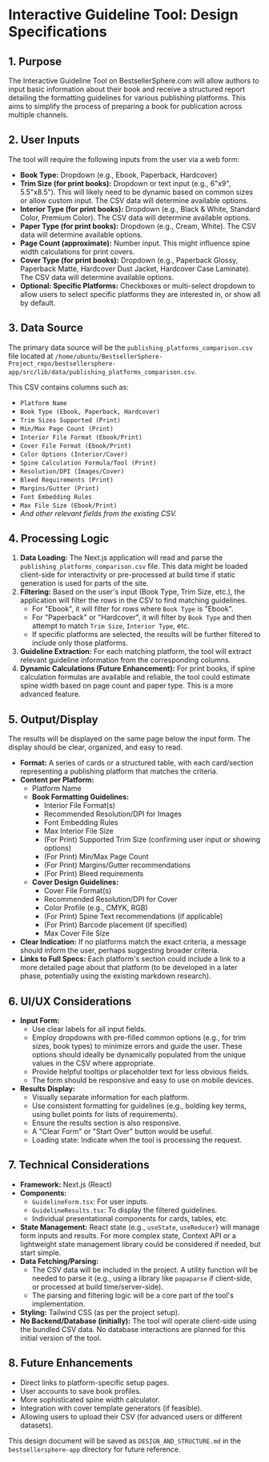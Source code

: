 # Interactive Guideline Tool: Design Specifications

## 1. Purpose

The Interactive Guideline Tool on BestsellerSphere.com will allow authors to input basic information about their book and receive a structured report detailing the formatting guidelines for various publishing platforms. This aims to simplify the process of preparing a book for publication across multiple channels.

## 2. User Inputs

The tool will require the following inputs from the user via a web form:

*   **Book Type:** Dropdown (e.g., Ebook, Paperback, Hardcover)
*   **Trim Size (for print books):** Dropdown or text input (e.g., 6"x9", 5.5"x8.5"). This will likely need to be dynamic based on common sizes or allow custom input. The CSV data will determine available options.
*   **Interior Type (for print books):** Dropdown (e.g., Black & White, Standard Color, Premium Color). The CSV data will determine available options.
*   **Paper Type (for print books):** Dropdown (e.g., Cream, White). The CSV data will determine available options.
*   **Page Count (approximate):** Number input. This might influence spine width calculations for print covers.
*   **Cover Type (for print books):** Dropdown (e.g., Paperback Glossy, Paperback Matte, Hardcover Dust Jacket, Hardcover Case Laminate). The CSV data will determine available options.
*   **Optional: Specific Platforms:** Checkboxes or multi-select dropdown to allow users to select specific platforms they are interested in, or show all by default.

## 3. Data Source

The primary data source will be the `publishing_platforms_comparison.csv` file located at `/home/ubuntu/BestsellerSphere-Project_repo/bestsellersphere-app/src/lib/data/publishing_platforms_comparison.csv`.

This CSV contains columns such as:
*   `Platform Name`
*   `Book Type (Ebook, Paperback, Hardcover)`
*   `Trim Sizes Supported (Print)`
*   `Min/Max Page Count (Print)`
*   `Interior File Format (Ebook/Print)`
*   `Cover File Format (Ebook/Print)`
*   `Color Options (Interior/Cover)`
*   `Spine Calculation Formula/Tool (Print)`
*   `Resolution/DPI (Images/Cover)`
*   `Bleed Requirements (Print)`
*   `Margins/Gutter (Print)`
*   `Font Embedding Rules`
*   `Max File Size (Ebook/Print)`
*   *And other relevant fields from the existing CSV.*

## 4. Processing Logic

1.  **Data Loading:** The Next.js application will read and parse the `publishing_platforms_comparison.csv` file. This data might be loaded client-side for interactivity or pre-processed at build time if static generation is used for parts of the site.
2.  **Filtering:** Based on the user's input (Book Type, Trim Size, etc.), the application will filter the rows in the CSV to find matching guidelines.
    *   For "Ebook", it will filter for rows where `Book Type` is "Ebook".
    *   For "Paperback" or "Hardcover", it will filter by `Book Type` and then attempt to match `Trim Size`, `Interior Type`, etc.
    *   If specific platforms are selected, the results will be further filtered to include only those platforms.
3.  **Guideline Extraction:** For each matching platform, the tool will extract relevant guideline information from the corresponding columns.
4.  **Dynamic Calculations (Future Enhancement):** For print books, if spine calculation formulas are available and reliable, the tool could estimate spine width based on page count and paper type. This is a more advanced feature.

## 5. Output/Display

The results will be displayed on the same page below the input form. The display should be clear, organized, and easy to read.

*   **Format:** A series of cards or a structured table, with each card/section representing a publishing platform that matches the criteria.
*   **Content per Platform:**
    *   Platform Name
    *   **Book Formatting Guidelines:**
        *   Interior File Format(s)
        *   Recommended Resolution/DPI for Images
        *   Font Embedding Rules
        *   Max Interior File Size
        *   (For Print) Supported Trim Size (confirming user input or showing options)
        *   (For Print) Min/Max Page Count
        *   (For Print) Margins/Gutter recommendations
        *   (For Print) Bleed requirements
    *   **Cover Design Guidelines:**
        *   Cover File Format(s)
        *   Recommended Resolution/DPI for Cover
        *   Color Profile (e.g., CMYK, RGB)
        *   (For Print) Spine Text recommendations (if applicable)
        *   (For Print) Barcode placement (if specified)
        *   Max Cover File Size
*   **Clear Indication:** If no platforms match the exact criteria, a message should inform the user, perhaps suggesting broader criteria.
*   **Links to Full Specs:** Each platform's section could include a link to a more detailed page about that platform (to be developed in a later phase, potentially using the existing markdown research).

## 6. UI/UX Considerations

*   **Input Form:**
    *   Use clear labels for all input fields.
    *   Employ dropdowns with pre-filled common options (e.g., for trim sizes, book types) to minimize errors and guide the user. These options should ideally be dynamically populated from the unique values in the CSV where appropriate.
    *   Provide helpful tooltips or placeholder text for less obvious fields.
    *   The form should be responsive and easy to use on mobile devices.
*   **Results Display:**
    *   Visually separate information for each platform.
    *   Use consistent formatting for guidelines (e.g., bolding key terms, using bullet points for lists of requirements).
    *   Ensure the results section is also responsive.
    *   A "Clear Form" or "Start Over" button would be useful.
    *   Loading state: Indicate when the tool is processing the request.

## 7. Technical Considerations

*   **Framework:** Next.js (React)
*   **Components:**
    *   `GuidelineForm.tsx`: For user inputs.
    *   `GuidelineResults.tsx`: To display the filtered guidelines.
    *   Individual presentational components for cards, tables, etc.
*   **State Management:** React state (e.g., `useState`, `useReducer`) will manage form inputs and results. For more complex state, Context API or a lightweight state management library could be considered if needed, but start simple.
*   **Data Fetching/Parsing:**
    *   The CSV data will be included in the project. A utility function will be needed to parse it (e.g., using a library like `papaparse` if client-side, or processed at build time/server-side).
    *   The parsing and filtering logic will be a core part of the tool's implementation.
*   **Styling:** Tailwind CSS (as per the project setup).
*   **No Backend/Database (initially):** The tool will operate client-side using the bundled CSV data. No database interactions are planned for this initial version of the tool.

## 8. Future Enhancements

*   Direct links to platform-specific setup pages.
*   User accounts to save book profiles.
*   More sophisticated spine width calculator.
*   Integration with cover template generators (if feasible).
*   Allowing users to upload their CSV (for advanced users or different datasets).

This design document will be saved as `DESIGN_AND_STRUCTURE.md` in the `bestsellersphere-app` directory for future reference.
